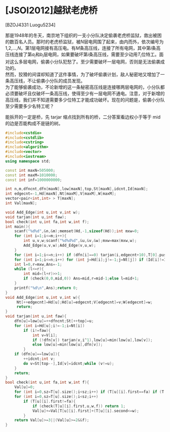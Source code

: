 # [JSOI2012]越狱老虎桥
[BZOJ4331 Luogu5234]

那是$1948$年的冬天，南京地下组织的一支小分队决定偷袭老虎桥监狱，救出被困的数百名人员。那时的老虎桥监狱，被$N$层电网围了起来，由内而外，依次编号为$1$,$2$,$\dots$,$N$。第$1$层电网接有高压电。有$M$条高压线，连接了所有电网，其中第$i$条高压线连接了第$a_i$和$b_i$层电网，如果要破坏第$i$条高压线，需要至少动用$T_i$位特工。面对这么多层电网，偷袭小分队犯愁了。至少需要破坏一层电网，否则是无法偷袭成功的。  
然而，狡猾的间谍却知道了这件事情，为了破坏偷袭计划，敌人秘密地又增加了一条高压线，不让偷袭小分队的成员发现。  
为了能够偷袭成功，不论新增的这一条秘密高压线是连接哪两层电网的，小分队都必须要破坏且仅破坏一条高压线，使得至少有一层电网不通电。注意，对于新增的高压线，我们并不知道需要多少位特工才能成功破坏。现在的问题是，偷袭小分队至少需要多少名特工呢？

能拆开的一定是桥，先 tarjar 缩点找到所有的桥，二分答案看边权小于等于 mid 的边是否能构成不是链的树。

```cpp
#include<cstdio>
#include<cstdlib>
#include<cstring>
#include<algorithm>
#include<vector>
#include<iostream>
using namespace std;

const int maxN=505000;
const int maxM=1010000;
const int inf=1000000000;

int n,m,dfncnt,dfn[maxN],low[maxN],top,St[maxN],idcnt,Id[maxN];
int edgecnt=-1,Hd[maxN],Nt[maxM],V[maxM],W[maxM];
vector<pair<int,int> > T[maxN];
int Val[maxN];

void Add_Edge(int u,int v,int w);
void tarjan(int u,int faw);
bool check(int u,int fa,int w,int f);
int main(){
    scanf("%d%d",&n,&m);memset(Hd,-1,sizeof(Hd));int mxw=0;
    for (int i=1;i<=m;i++){
        int u,v,w;scanf("%d%d%d",&u,&v,&w);mxw=max(mxw,w);
        Add_Edge(u,v,w);Add_Edge(v,u,w);
    }
    for (int i=1;i<=n;i++) if (dfn[i]==0) tarjan(i,edgecnt+10),T[0].push_back(make_pair(Id[i],inf));
    for (int i=1;i<=n;i++) for (int j=Hd[i];j!=-1;j=Nt[j]) if (Id[i]!=Id[V[j]]) T[Id[i]].push_back(make_pair(Id[V[j]],W[j]));
    int l=0,r=mxw,Ans=-1;
    while (l<=r){
        int mid=(l+r)>>1;
        if (check(0,0,mid,0)) Ans=mid,r=mid-1;else l=mid+1;
    }
    printf("%d\n",Ans);return 0;
}
void Add_Edge(int u,int v,int w){
     Nt[++edgecnt]=Hd[u];Hd[u]=edgecnt;V[edgecnt]=v;W[edgecnt]=w;
     return;
}
void tarjan(int u,int faw){
    dfn[u]=low[u]=++dfncnt;St[++top]=u;
    for (int i=Hd[u];i!=-1;i=Nt[i])
        if (i!=faw){
            int v=V[i];
            if (!dfn[v]) tarjan(v,i^1),low[u]=min(low[u],low[v]);
            else low[u]=min(low[u],dfn[v]);
        }
    if (dfn[u]==low[u]){
        ++idcnt;int v;
        do v=St[top--],Id[v]=idcnt;while (v!=u);
    }
    return;
}
bool check(int u,int fa,int w,int f){
    Val[u]=0;
    for (int i=0,sz=T[u].size();i<sz;i++) if (T[u][i].first==fa) if (T[u][i].second<=w) f=1;
    for (int i=0,sz=T[u].size();i<sz;i++)
        if (T[u][i].first!=fa){
            if (check(T[u][i].first,u,w,f)) return 1;
            Val[u]+=Val[T[u][i].first]+(T[u][i].second<=w);
        }
    return Val[u]>=3||(Val[u]>=2&&f);
}
```